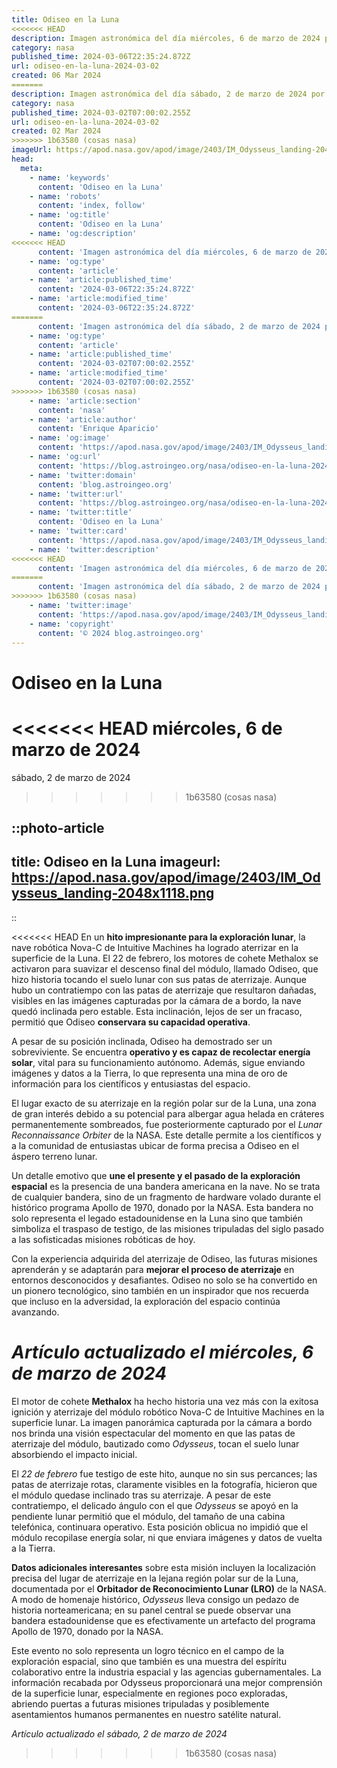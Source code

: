 ```yaml
---
title: Odiseo en la Luna
<<<<<<< HEAD
description: Imagen astronómica del día miércoles, 6 de marzo de 2024 por la NASA; Odiseo en la Luna
category: nasa
published_time: 2024-03-06T22:35:24.872Z
url: odiseo-en-la-luna-2024-03-02
created: 06 Mar 2024
=======
description: Imagen astronómica del día sábado, 2 de marzo de 2024 por la NASA; Odiseo en la Luna
category: nasa
published_time: 2024-03-02T07:00:02.255Z
url: odiseo-en-la-luna-2024-03-02
created: 02 Mar 2024
>>>>>>> 1b63580 (cosas nasa)
imageUrl: https://apod.nasa.gov/apod/image/2403/IM_Odysseus_landing-2048x1118.png
head:
  meta:
    - name: 'keywords'
      content: 'Odiseo en la Luna'
    - name: 'robots'
      content: 'index, follow'
    - name: 'og:title'
      content: 'Odiseo en la Luna'
    - name: 'og:description'
<<<<<<< HEAD
      content: 'Imagen astronómica del día miércoles, 6 de marzo de 2024 por la NASA; Odiseo en la Luna'
    - name: 'og:type'
      content: 'article'
    - name: 'article:published_time'
      content: '2024-03-06T22:35:24.872Z'
    - name: 'article:modified_time'
      content: '2024-03-06T22:35:24.872Z'
=======
      content: 'Imagen astronómica del día sábado, 2 de marzo de 2024 por la NASA; Odiseo en la Luna'
    - name: 'og:type'
      content: 'article'
    - name: 'article:published_time'
      content: '2024-03-02T07:00:02.255Z'
    - name: 'article:modified_time'
      content: '2024-03-02T07:00:02.255Z'
>>>>>>> 1b63580 (cosas nasa)
    - name: 'article:section'
      content: 'nasa'
    - name: 'article:author'
      content: 'Enrique Aparicio'
    - name: 'og:image'
      content: 'https://apod.nasa.gov/apod/image/2403/IM_Odysseus_landing-2048x1118.png'
    - name: 'og:url'
      content: 'https://blog.astroingeo.org/nasa/odiseo-en-la-luna-2024-03-02'
    - name: 'twitter:domain'
      content: 'blog.astroingeo.org'
    - name: 'twitter:url'
      content: 'https://blog.astroingeo.org/nasa/odiseo-en-la-luna-2024-03-02'
    - name: 'twitter:title'
      content: 'Odiseo en la Luna'
    - name: 'twitter:card'
      content: 'https://apod.nasa.gov/apod/image/2403/IM_Odysseus_landing-2048x1118.png'
    - name: 'twitter:description'
<<<<<<< HEAD
      content: 'Imagen astronómica del día miércoles, 6 de marzo de 2024 por la NASA; Odiseo en la Luna'
=======
      content: 'Imagen astronómica del día sábado, 2 de marzo de 2024 por la NASA; Odiseo en la Luna'
>>>>>>> 1b63580 (cosas nasa)
    - name: 'twitter:image'
      content: 'https://apod.nasa.gov/apod/image/2403/IM_Odysseus_landing-2048x1118.png'
    - name: 'copyright'
      content: '© 2024 blog.astroingeo.org'
---
```

# Odiseo en la Luna
<<<<<<< HEAD
miércoles, 6 de marzo de 2024
=======
sábado, 2 de marzo de 2024
>>>>>>> 1b63580 (cosas nasa)


::photo-article
---
title: Odiseo en la Luna
imageurl: https://apod.nasa.gov/apod/image/2403/IM_Odysseus_landing-2048x1118.png
---
::



<<<<<<< HEAD
En un **hito impresionante para la exploración lunar**, la nave robótica Nova-C de Intuitive Machines ha logrado aterrizar en la superficie de la Luna. El 22 de febrero, los motores de cohete Methalox se activaron para suavizar el descenso final del módulo, llamado Odiseo, que hizo historia tocando el suelo lunar con sus patas de aterrizaje. Aunque hubo un contratiempo con las patas de aterrizaje que resultaron dañadas, visibles en las imágenes capturadas por la cámara de a bordo, la nave quedó inclinada pero estable. Esta inclinación, lejos de ser un fracaso, permitió que Odiseo **conservara su capacidad operativa**.

A pesar de su posición inclinada, Odiseo ha demostrado ser un sobreviviente. Se encuentra **operativo y es capaz de recolectar energía solar**, vital para su funcionamiento autónomo. Además, sigue enviando imágenes y datos a la Tierra, lo que representa una mina de oro de información para los científicos y entusiastas del espacio.

El lugar exacto de su aterrizaje en la región polar sur de la Luna, una zona de gran interés debido a su potencial para albergar agua helada en cráteres permanentemente sombreados, fue posteriormente capturado por el _Lunar Reconnaissance Orbiter_ de la NASA. Este detalle permite a los científicos y a la comunidad de entusiastas ubicar de forma precisa a Odiseo en el áspero terreno lunar.

Un detalle emotivo que **une el presente y el pasado de la exploración espacial** es la presencia de una bandera americana en la nave. No se trata de cualquier bandera, sino de un fragmento de hardware volado durante el histórico programa Apollo de 1970, donado por la NASA. Esta bandera no solo representa el legado estadounidense en la Luna sino que también simboliza el traspaso de testigo, de las misiones tripuladas del siglo pasado a las sofisticadas misiones robóticas de hoy.

Con la experiencia adquirida del aterrizaje de Odiseo, las futuras misiones aprenderán y se adaptarán para **mejorar el proceso de aterrizaje** en entornos desconocidos y desafiantes. Odiseo no solo se ha convertido en un pionero tecnológico, sino también en un inspirador que nos recuerda que incluso en la adversidad, la exploración del espacio continúa avanzando.

_Artículo actualizado el miércoles, 6 de marzo de 2024_
=======
El motor de cohete **Methalox** ha hecho historia una vez más con la exitosa ignición y aterrizaje del módulo robótico Nova-C de Intuitive Machines en la superficie lunar. La imagen panorámica capturada por la cámara a bordo nos brinda una visión espectacular del momento en que las patas de aterrizaje del módulo, bautizado como *Odysseus*, tocan el suelo lunar absorbiendo el impacto inicial.

El *22 de febrero* fue testigo de este hito, aunque no sin sus percances; las patas de aterrizaje rotas, claramente visibles en la fotografía, hicieron que el módulo quedase inclinado tras su aterrizaje. A pesar de este contratiempo, el delicado ángulo con el que *Odysseus* se apoyó en la pendiente lunar permitió que el módulo, del tamaño de una cabina telefónica, continuara operativo. Esta posición oblicua no impidió que el módulo recopilase energía solar, ni que enviara imágenes y datos de vuelta a la Tierra.

**Datos adicionales interesantes** sobre esta misión incluyen la localización precisa del lugar de aterrizaje en la lejana región polar sur de la Luna, documentada por el **Orbitador de Reconocimiento Lunar (LRO)** de la NASA. A modo de homenaje histórico, *Odysseus* lleva consigo un pedazo de historia norteamericana; en su panel central se puede observar una bandera estadounidense que es efectivamente un artefacto del programa Apollo de 1970, donado por la NASA.

Este evento no solo representa un logro técnico en el campo de la exploración espacial, sino que también es una muestra del espíritu colaborativo entre la industria espacial y las agencias gubernamentales. La información recabada por Odysseus proporcionará una mejor comprensión de la superficie lunar, especialmente en regiones poco exploradas, abriendo puertas a futuras misiones tripuladas y posiblemente asentamientos humanos permanentes en nuestro satélite natural.

_Artículo actualizado el sábado, 2 de marzo de 2024_
>>>>>>> 1b63580 (cosas nasa)
